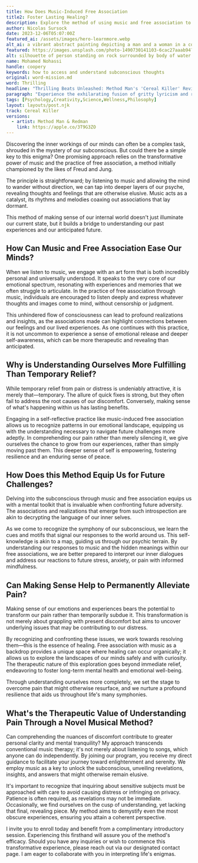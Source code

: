 ```yaml
---
title: How Does Music-Induced Free Association 
title2: Foster Lasting Healing?
description: Explore the method of using music and free association to unearth and understand subconscious thoughts for enduring emotional healing.
author: Nicolas Sursock
date: 2023-12-06T05:07:00Z
featured_ai: /assets/images/hero-learnmore.webp
alt_ai: a vibrant abstract painting depicting a man and a woman in a colorful composition
featured: https://images.unsplash.com/photo-1490730141103-6cac27aaab94?q=80&auto=format&fit=crop&ixlib=rb-4.0.3&ixid=M3wxMjA3fDB8MHxwaG90by1wYWdlfHx8fGVufDB8fHx8fA%3D%3D
alt: silhouette of person standing on rock surrounded by body of water
name: Mohamed Nohassi
handle: coopery
keywords: how to access and understand subconscious thoughts
original: word-mission.md
word: Thrilling
headline: "Thrilling Beats Unleashed: Method Man's 'Cereal Killer' Revives Hardcore Hip-Hop!"
paragraph: "Experience the exhilarating fusion of gritty lyricism and raw energy as Method Man's 'Cereal Killer' redefines the soundtrack of the streets."
tags: [Psychology,Creativity,Science,Wellness,Philosophy]
layout: layouts/post.njk
track: Cereal Killer
versions:
  - artist: Method Man & Redman
    link: https://apple.co/3T9G3ZO
---
```


Discovering the inner workings of our minds can often be a complex task, shrouded in the mystery of our subconscious. But could there be a simple key to this enigma? One promising approach relies on the transformative power of music and the practice of free association, a method initially championed by the likes of Freud and Jung. 

The principle is straightforward; by listening to music and allowing the mind to wander without direction, we can tap into deeper layers of our psyche, revealing thoughts and feelings that are otherwise elusive. Music acts as a catalyst, its rhythms and melodies coaxing out associations that lay dormant. 

This method of making sense of our internal world doesn't just illuminate our current state, but it builds a bridge to understanding our past experiences and our anticipated future.

## How Can Music and Free Association Ease Our Minds?

When we listen to music, we engage with an art form that is both incredibly personal and universally understood. It speaks to the very core of our emotional spectrum, resonating with experiences and memories that we often struggle to articulate. In the practice of free association through music, individuals are encouraged to listen deeply and express whatever thoughts and images come to mind, without censorship or judgment. 

This unhindered flow of consciousness can lead to profound realizations and insights, as the associations made can highlight connections between our feelings and our lived experiences. As one continues with this practice, it is not uncommon to experience a sense of emotional release and deeper self-awareness, which can be more therapeutic and revealing than anticipated.

## Why is Understanding Ourselves More Fulfilling Than Temporary Relief?

While temporary relief from pain or distress is undeniably attractive, it is merely that—temporary. The allure of quick fixes is strong, but they often fail to address the root causes of our discomfort. Conversely, making sense of what's happening within us has lasting benefits. 

Engaging in a self-reflective practice like music-induced free association allows us to recognize patterns in our emotional landscape, equipping us with the understanding necessary to navigate future challenges more adeptly. In comprehending our pain rather than merely silencing it, we give ourselves the chance to grow from our experiences, rather than simply moving past them. This deeper sense of self is empowering, fostering resilience and an enduring sense of peace.

## How Does this Method Equip Us for Future Challenges?

Delving into the subconscious through music and free association equips us with a mental toolkit that is invaluable when confronting future adversity. The associations and realizations that emerge from such introspection are akin to decrypting the language of our inner selves. 

As we come to recognize the symphony of our subconscious, we learn the cues and motifs that signal our responses to the world around us. This self-knowledge is akin to a map, guiding us through our psychic terrain. By understanding our responses to music and the hidden meanings within our free associations, we are better prepared to interpret our inner dialogues and address our reactions to future stress, anxiety, or pain with informed mindfulness.

## Can Making Sense Help to Permanently Alleviate Pain?

Making sense of our emotions and experiences bears the potential to transform our pain rather than temporarily subdue it. This transformation is not merely about grappling with present discomfort but aims to uncover underlying issues that may be contributing to our distress. 

By recognizing and confronting these issues, we work towards resolving them—this is the essence of healing. Free association with music as a backdrop provides a unique space where healing can occur organically; it allows us to explore the landscapes of our minds safely and with curiosity. The therapeutic nature of this exploration goes beyond immediate relief, endeavoring to foster long-term mental health and emotional well-being. 

Through understanding ourselves more completely, we set the stage to overcome pain that might otherwise resurface, and we nurture a profound resilience that aids us throughout life's many symphonies.

## What's the Therapeutic Value of Understanding Pain Through a Novel Musical Method?

Can comprehending the nuances of discomfort contribute to greater personal clarity and mental tranquility? My approach transcends conventional music therapy; it's not merely about listening to songs, which anyone can do independently. By joining our program, you receive my direct guidance to facilitate your journey toward enlightenment and serenity. We employ music as a key to unlock the subconscious, unveiling revelations, insights, and answers that might otherwise remain elusive.

It's important to recognize that inquiring about sensitive subjects must be approached with care to avoid causing distress or infringing on privacy. Patience is often required, as revelations may not be immediate. Occasionally, we find ourselves on the cusp of understanding, yet lacking that final, revealing piece. My method aims to demystify even the most obscure experiences, ensuring you attain a coherent perspective.

I invite you to enroll today and benefit from a complimentary introductory session. Experiencing this firsthand will assure you of the method's efficacy. Should you have any inquiries or wish to commence this transformative experience, please reach out via our designated contact page. I am eager to collaborate with you in interpreting life's enigmas.
